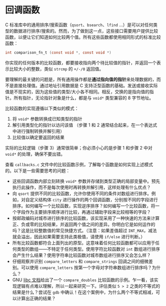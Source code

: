 # 回调函数

C 标准库中的通用排序/搜索函数（`qsort`、`bsearch`、`lfind` ...）是可以对任何类型的数据进行排序/搜索的。然而，为了做到这一点，这些接口需要用户提供比较函数，以便让它们知道如何比较两个值。所有这些函数都使用相同形式的标准比较函数：

```c
int comparison_fn_t (const void *, const void *)
```

你实现的任何版本的比较函数，都要接收指向两个待比较值的指针，并返回一个表示比较大小的整数，类似 `strcmp` 的 `+/-/0` 返回值。

要理解的最关键的问题是，所有通用操作都是**通过指向值的指针**来处理数据的，而不是直接处理值。通过地址引用数据是 C 支持泛型函数的基础。发送或接收实际值是不现实的，因为这些值的类型/大小各不相同。相反，交换的是指向值的指针。所有指针，无论指针对象是什么，都是与 `void*` 类型兼容的 8 字节地址。

比较函数的实现遵循以下类似的模式：

1. 将 `void*` 参数转换成已知类型的指针  
2. 解引用类型化的指针以访问该值
   （步骤 1 和 2 通常结合起来，在一个表达式中进行强制转换并解引用）  
3. 比较值以确定要返回的结果

实际的比较逻辑（步骤 3）通常很简单；你必须小心的是步骤 1 和步骤 2 中对 `void*` 的处理，确保不要出错。

查看 `callbacks.c` 文件中的比较函数示例，了解每个函数是如何实现上述模式的。以下是一些需要思考的问题：

- 这些回调函数内部立刻转换 `void*` 参数并存储到类型正确的局部变量中。预先执行此操作，而不是每次使用时再转换并解引用，这样处理有什么优点？
- 向 `qsort` 提供不同的比较函数，允许你使用不同的条件对数组进行排序。例如，对自定义结构体 `city` 进行操作的两个回调函数，分别按不同的字段进行排序。如何编写一个比较函数，实现逆序排序？如何编写一个比较函数，将一个字段作为主要排序顺序进行比较，再通过辅助字段来比较相等的字段？
- 按邮政编码对城市进行排序的比较函数，该实现采用了一种快速的方法来计算正、负或零的比较结果，并返回两个值之间的差异。你明白它是如何运作的吗？这是比较整数值的常见快捷方式。（注意：如果差值超过 `INT_MAX`，减法就会溢出，因此如果需要支持此类极值，请使用 `if/else` 进行判断。）
- 所有比较函数都符合上面列出的原型。这意味着任何比较函数都可以应用于任何类型的数组——不特定于任何类型。使用字符比较函数对 `int` 数组进行排序会产生什么结果？使用字符串比较函数对城市数组进行排序又会怎么样？
- 仔细观察并识别 `compare_letters` 和 `compare_strings` 回调之间的细微差别。可以使用 `compare_letters` 按第一个字母对字符串数组进行排序吗？为什么？
- GNU [libc 文档](https://www.gnu.org/software/libc/manual/html_node/Comparison-Functions.html)给出了一个 `compare_doubles` 比较函数的示例。乍一看，该实现逻辑有点难以理解，所以一起来研究一下。评估类似 `5 > 2` 之类的不等式的结果是什么？尝试在 `gdb` 中确认！在这个案例中，为什么两个不等式相减，可以计算出正确的结果？
